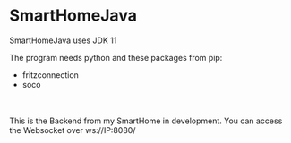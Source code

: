 # SmartHomeJava

SmartHomeJava uses JDK 11

The program needs python and these packages from pip:
<ul>
    <li>fritzconnection</li>
    <li>soco</li>
</ul>

<br>
<br>
This is the Backend from my SmartHome in development. You can access
the Websocket over ws://IP:8080/ 
  
